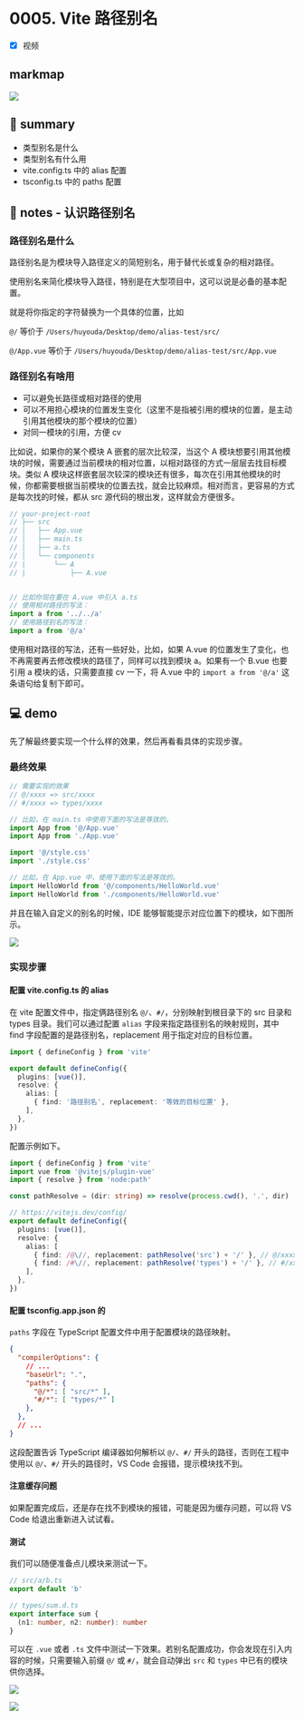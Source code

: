 # 0005. Vite 路径别名

- [x] 视频

## markmap

![](md-imgs/markmap.png)

## 📝 summary

- 类型别名是什么
- 类型别名有什么用
- vite.config.ts 中的 alias 配置
- tsconfig.ts 中的 paths 配置

## 📒 notes - 认识路径别名

### 路径别名是什么

路径别名是为模块导入路径定义的简短别名，用于替代长或复杂的相对路径。

使用别名来简化模块导入路径，特别是在大型项目中，这可以说是必备的基本配置。

就是将你指定的字符替换为一个具体的位置，比如

`@/` 等价于 `/Users/huyouda/Desktop/demo/alias-test/src/`

`@/App.vue` 等价于 `/Users/huyouda/Desktop/demo/alias-test/src/App.vue`

### 路径别名有啥用

- 可以避免长路径或相对路径的使用
- 可以不用担心模块的位置发生变化（这里不是指被引用的模块的位置，是主动引用其他模块的那个模块的位置）
- 对同一模块的引用，方便 cv

比如说，如果你的某个模块 A 嵌套的层次比较深，当这个 A 模块想要引用其他模块的时候，需要通过当前模块的相对位置，以相对路径的方式一层层去找目标模块。类似 A 模块这样嵌套层次较深的模块还有很多，每次在引用其他模块的时候，你都需要根据当前模块的位置去找，就会比较麻烦。相对而言，更容易的方式是每次找的时候，都从 src 源代码的根出发，这样就会方便很多。

```typescript
// your-project-root
// ├── src
// │   ├── App.vue
// │   ├── main.ts
// │   ├── a.ts
// │   └── components
// |       └── A
// |           ├── A.vue


// 比如你现在要在 A.vue 中引入 a.ts
// 使用相对路径的写法：
import a from '../../a'
// 使用路径别名的写法：
import a from '@/a'
```

使用相对路径的写法，还有一些好处，比如，如果 A.vue 的位置发生了变化，也不再需要再去修改模块的路径了，同样可以找到模块 a。如果有一个 B.vue 也要引用 a 模块的话，只需要直接 cv 一下，将 A.vue 中的 `import a from '@/a'` 这条语句给复制下即可。

## 💻 demo


先了解最终要实现一个什么样的效果，然后再看看具体的实现步骤。

### 最终效果
```typescript
// 需要实现的效果
// @/xxxx => src/xxxx
// #/xxxx => types/xxxx

// 比如，在 main.ts 中使用下面的写法是等效的。
import App from '@/App.vue'
import App from './App.vue'

import '@/style.css'
import './style.css'

// 比如，在 App.vue 中，使用下面的写法是等效的。
import HelloWorld from '@/components/HelloWorld.vue'
import HelloWorld from './components/HelloWorld.vue'
```

并且在输入自定义的别名的时候，IDE 能够智能提示对应位置下的模块，如下图所示。

![](md-imgs/2024-10-17-21-42-38.png)

### 实现步骤
#### 配置 vite.config.ts 的 alias
在 vite 配置文件中，指定俩路径别名 `@/`、`#/`，分别映射到根目录下的 src 目录和 types 目录。我们可以通过配置 `alias` 字段来指定路径别名的映射规则，其中 find 字段配置的是路径别名，replacement 用于指定对应的目标位置。

```typescript
import { defineConfig } from 'vite'

export default defineConfig({
  plugins: [vue()],
  resolve: {
    alias: [
      { find: '路径别名', replacement: '等效的目标位置' },
    ],
  },
})
```

配置示例如下。

```typescript
import { defineConfig } from 'vite'
import vue from '@vitejs/plugin-vue'
import { resolve } from 'node:path'

const pathResolve = (dir: string) => resolve(process.cwd(), '.', dir)

// https://vitejs.dev/config/
export default defineConfig({
  plugins: [vue()],
  resolve: {
    alias: [
      { find: /@\//, replacement: pathResolve('src') + '/' }, // @/xxxx => src/xxxx
      { find: /#\//, replacement: pathResolve('types') + '/' }, // #/xxxx => types/xxxx
    ],
  },
})
```

#### 配置 tsconfig.app.json 的
`paths` 字段在 TypeScript 配置文件中用于配置模块的路径映射。

```json
{
  "compilerOptions": {
    // ...
    "baseUrl": ".",
    "paths": {
      "@/*": [ "src/*" ],
      "#/*": [ "types/*" ]
    },
  },
  // ...
}
```

这段配置告诉 TypeScript 编译器如何解析以 `@/`、`#/` 开头的路径，否则在工程中使用以 `@/`、`#/` 开头的路径时，VS Code 会报错，提示模块找不到。

#### 注意缓存问题
如果配置完成后，还是存在找不到模块的报错，可能是因为缓存问题，可以将 VS Code 给退出重新进入试试看。

#### 测试
我们可以随便准备点儿模块来测试一下。

```typescript
// src/a/b.ts
export default 'b'

// types/sum.d.ts
export interface sum {
  (n1: number, n2: number): number
}
```

可以在 `.vue` 或者 `.ts` 文件中测试一下效果。若别名配置成功，你会发现在引入内容的时候，只需要输入前缀 `@/` 或 `#/`，就会自动弹出 `src` 和 `types` 中已有的模块供你选择。

![](md-imgs/2024-10-17-21-42-52.png)

![](md-imgs/2024-10-17-21-42-58.png)
